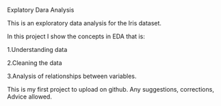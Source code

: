 Explatory Dara Analysis 

This is an exploratory data analysis for the Iris dataset. 

In this project I show the concepts in EDA that is:

1.Understanding data

2.Cleaning the data

3.Analysis of relationships between variables.

This is my first project to upload on github. Any suggestions, corrections, Advice allowed.
